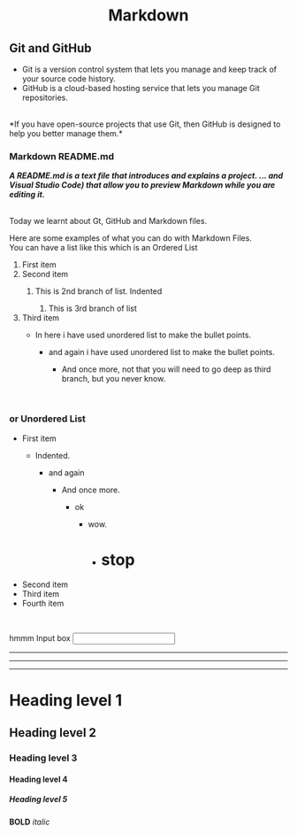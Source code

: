 <div align="center">

  #    Markdown
</div>

## Git and GitHub

- Git is a version control system that lets you manage and keep track of your source code history. 
- GitHub is a cloud-based hosting service that lets you manage Git repositories. 
</br>
*If you have open-source projects that use Git, then GitHub is designed to help you better manage them.*

### Markdown README.md

***A README.md is a text file that introduces and explains a project. ... and Visual Studio Code) that allow you to preview Markdown while you are editing it.***
</br>
</br>

<p> Today we learnt about Gt, GitHub and Markdown files. </p>
<p>Here are some examples of what you can do with Markdown Files. </br>
You can have a list like this which is an Ordered List</p>
<ol>
  <li> First item</li>
  <li> Second item</li>
  <ol>
  <li> This is 2nd branch of list. Indented </li>
  <ol>
  <li> This is 3rd branch of list </li>
  </ol>
  </ol>
  <li>Third item</li>
  <ul>
  <li> In here i have used unordered list to make the bullet points.</li>
  <ul>
  <li> and again i have used unordered list to make the bullet points.</li>
  <ul>
  <li> And once more, not that you will need to go deep as third branch, but you never know.</li>
  </ul>
  </ul>
  </ul>
</ol>
</br>
<h3>or Unordered List</h3>
<ul>
  <li>First item</li>
  <ul>
  <li> Indented.</li>
  <ul>
  <li> and again </li>
  <ul>
  <li> And once more.</li>
  <ul>
  <li> ok</li>
  <ul>
  <li> wow.</li>
  <ul>
  <li> <h1>stop</h1></li>
  </ul>
  </ul>
  </ul>
  </ul>
  </ul>
  </ul>
  <li>Second item</li>
  <li>Third item</li>
  <li>Fourth item</li>
</ul>
</br>

hmmm Input box <input> 
<br>
***
---
___

# Heading level 1

## Heading level 2

### Heading level 3

#### Heading level 4

##### Heading level 5

**BOLD**
*italic*


